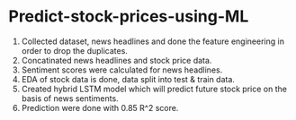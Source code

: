 # Predict-stock-prices-using-ML
1. Collected dataset, news headlines and done the feature engineering in order to drop the duplicates. 
2. Concatinated news headlines and stock price data. 
3. Sentiment scores were calculated for news headlines. 
4. EDA of stock data is done, data split into test & train data. 
5. Created hybrid LSTM  model which will predict future stock price on the basis of news sentiments. 
6. Prediction were done with 0.85 R^2 score.
